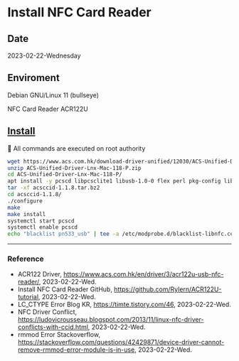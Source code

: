 # Install NFC Card Reader

## Date

2023-02-22-Wednesday

## Enviroment

Debian GNU/Linux 11 (bullseye)

NFC Card Reader ACR122U

## [Install](https://github.com/Rylern/ACR122U-tutorial)

:key: All commands are executed on root authority

```Bash
wget https://www.acs.com.hk/download-driver-unified/12030/ACS-Unified-Driver-Lnx-Mac-118-P.zip
unzip ACS-Unified-Driver-Lnx-Mac-118-P.zip
cd ACS-Unified-Driver-Lnx-Mac-118-P/
apt install -y pcscd libpcsclite1 libusb-1.0-0 flex perl pkg-config libpcsclite-dev libusb-1.0-0-dev
tar -xf acsccid-1.1.8.tar.bz2
cd acsccid-1.1.8/
./configure
make
make install
systemctl start pcscd
systemctl enable pcscd
echo "blacklist pn533_usb" | tee -a /etc/modprobe.d/blacklist-libnfc.conf
```

---

### Reference
- ACR122 Driver, https://www.acs.com.hk/en/driver/3/acr122u-usb-nfc-reader/, 2023-02-22-Wed.
- Install NFC Card Reader GitHub, https://github.com/Rylern/ACR122U-tutorial, 2023-02-22-Wed.
- LC_CTYPE Error Blog KR, https://timte.tistory.com/46, 2023-02-22-Wed.
- NFC Driver Conflict, https://ludovicrousseau.blogspot.com/2013/11/linux-nfc-driver-conflicts-with-ccid.html, 2023-02-22-Wed.
- rmmod Error Stackoverflow, https://stackoverflow.com/questions/42429871/device-driver-cannot-remove-rmmod-error-module-is-in-use, 2023-02-22-Wed.

